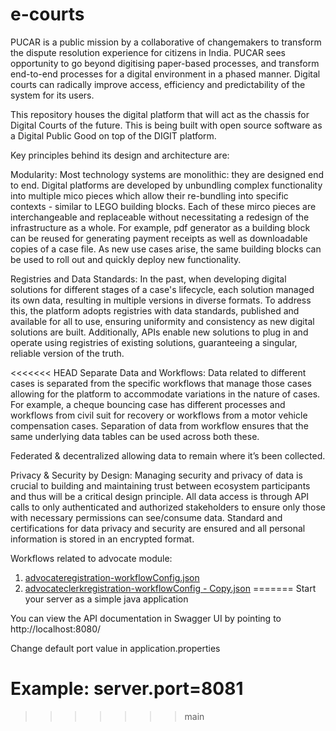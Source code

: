 # e-courts
PUCAR is a public mission by a collaborative of changemakers to transform the dispute resolution experience for citizens in India. PUCAR sees opportunity to go beyond digitising paper-based processes, and transform end-to-end processes for a digital environment in a phased manner. Digital courts can radically improve access, efficiency and predictability of the system for its users. 

This repository houses the digital platform that will act as the chassis for Digital Courts of the future. This is being built with open source software as a Digital Public Good on top of the DIGIT platform. 

Key principles behind its design and architecture are:

Modularity: Most technology systems are monolithic: they are designed end to end.  Digital platforms are developed by unbundling complex functionality into multiple mico pieces which allow their re-bundling into specific contexts - similar to LEGO building blocks. Each of these mirco pieces are interchangeable and replaceable without necessitating a redesign of the infrastructure as a whole. For example, pdf generator as a building block can be reused for generating payment receipts as well as downloadable copies of a case file. As new use cases arise, the same building blocks can be used to roll out and quickly deploy new functionality. 

Registries and Data Standards: In the past, when developing digital solutions for different stages of a case's lifecycle, each solution managed its own data, resulting in multiple versions in diverse formats. To address this, the platform adopts registries with data standards, published and available for all to use, ensuring uniformity and consistency as new digital solutions are built. Additionally, APIs enable new solutions to plug in and operate using registries of existing solutions, guaranteeing a singular, reliable version of the truth.

<<<<<<< HEAD
Separate Data and Workflows: Data related to different cases is separated from the specific workflows that manage those cases allowing for the platform to accommodate variations in the nature of cases. For example, a cheque bouncing case has different processes and workflows from civil suit for recovery or  workflows from a motor vehicle compensation cases. Separation of data from workflow ensures that the same underlying data tables can be used across both these.

Federated & decentralized allowing data to remain where it’s been collected. 

Privacy & Security by Design: Managing security and privacy of data is crucial to building and maintaining trust between ecosystem participants and thus will be a critical design principle. All data access is through API calls to only authenticated and authorized stakeholders to ensure only those with necessary permissions can see/consume data. Standard and certifications for data privacy and security are ensured and all personal information is stored in an encrypted format. 

Workflows related to advocate module:
1. [advocateregistration-workflowConfig.json](../../docs/Advocate/worfkow/advocateregistration-workflowConfig.json)
2. [advocateclerkregistration-workflowConfig - Copy.json](..%2F..%2Fdocs%2FAdvocate%2Fworfkow%2Fadvocateclerkregistration-workflowConfig%20-%20Copy.json)
=======
Start your server as a simple java application  

You can view the API documentation in Swagger UI by pointing to  
http://localhost:8080/  

Change default port value in application.properties
# Example: server.port=8081

>>>>>>> main
